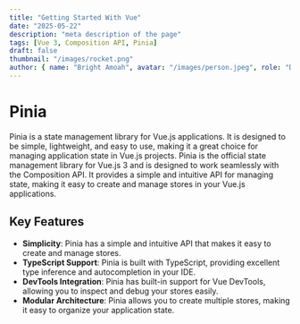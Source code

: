 ```yaml
---
title: "Getting Started With Vue"
date: "2025-05-22"
description: "meta description of the page"
tags: [Vue 3, Composition API, Pinia]
draft: false
thumbnail: "/images/rocket.png"
author: { name: "Bright Amoah", avatar: "/images/person.jpeg", role: "Developer" }
---
```


# Pinia

Pinia is a state management library for Vue.js applications. It is designed to
be simple, lightweight, and easy to use, making it a great choice for managing
application state in Vue.js projects. Pinia is the official state management
library for Vue.js 3 and is designed to work seamlessly with the Composition
API. It provides a simple and intuitive API for managing state, making it easy
to create and manage stores in your Vue.js applications.

## Key Features

- **Simplicity**: Pinia has a simple and intuitive API that makes it easy to
  create and manage stores.
- **TypeScript Support**: Pinia is built with TypeScript, providing excellent
  type inference and autocompletion in your IDE.
- **DevTools Integration**: Pinia has built-in support for Vue DevTools,
  allowing you to inspect and debug your stores easily.
- **Modular Architecture**: Pinia allows you to create multiple stores, making
  it easy to organize your application state.
